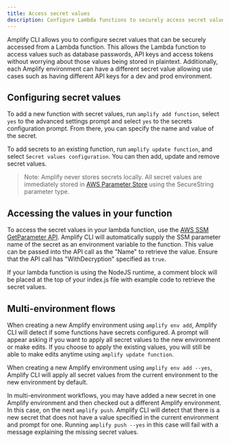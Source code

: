 ```yaml
---
title: Access secret values
description: Configure Lambda functions to securely access secret values
---
```


Amplify CLI allows you to configure secret values that can be securely accessed from a Lambda function. This allows the Lambda function to access values such as database passwords, API keys and access tokens without worrying about those values being stored in plaintext. Additionally, each Amplify environment can have a different secret value allowing use cases such as having different API keys for a dev and prod environment.

## Configuring secret values
To add a new function with secret values, run `amplify add function`, select `yes` to the advanced settings prompt and select `yes` to the secrets configuration prompt. From there, you can specify the name and value of the secret.

To add secrets to an existing function, run `amplify update function`, and select `Secret values configuration`. You can then add, update and remove secret values.

> Note: Amplify never stores secrets locally. All secret values are immediately stored in [AWS Parameter Store](https://docs.aws.amazon.com/systems-manager/latest/userguide/systems-manager-parameter-store.html) using the SecureString parameter type.

## Accessing the values in your function
To access the secret values in your lambda function, use the [AWS SSM GetParameter API](https://docs.aws.amazon.com/systems-manager/latest/APIReference/API_GetParameter.html). Amplify CLI will automatically supply the SSM parameter name of the secret as an environment variable to the function. This value can be passed into the API call as the "Name" to retrieve the value. Ensure that the API call has "WithDecryption" specified as `true`.

If your lambda function is using the NodeJS runtime, a comment block will be placed at the top of your index.js file with example code to retrieve the secret values.

## Multi-environment flows
When creating a new Amplify environment using `amplify env add`, Amplify CLI will detect if some functions have secrets configured. A prompt will appear asking if you want to apply all secret values to the new environment or make edits. If you choose to apply the existing values, you will still be able to make edits anytime using `amplify update function`.

When creating a new Amplify environment using `amplify env add --yes`, Amplify CLI will apply all secret values from the current environment to the new environment by default.

In multi-environment workflows, you may have added a new secret in one Amplify environment and then checked out a different Amplify environment. In this case, on the next `amplify push`. Amplify CLI will detect that there is a new secret that does not have a value specified in the current environment and prompt for one. Running `amplify push --yes` in this case will fail with a message explaining the missing secret values.